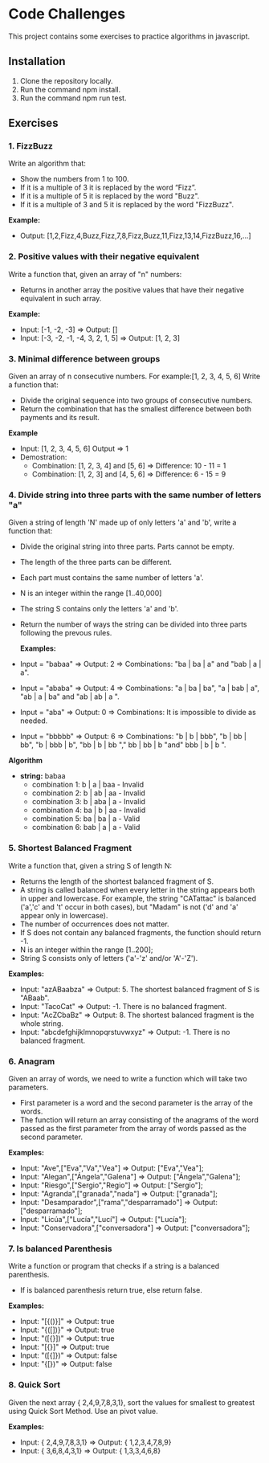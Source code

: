 # Code Challenges
This project contains some exercises to practice algorithms in javascript.

## Installation
1. Clone the repository locally.  
2. Run the command npm install.
3. Run the command npm run test.

## Exercises

### 1. FizzBuzz
Write an algorithm that: 
  - Show the numbers from 1 to 100. 
  - If it is a multiple of 3 it is replaced by the word “Fizz”. 
  - If it is a multiple of 5 it is replaced by the word "Buzz". 
  - If it is a multiple of 3 and 5 it is replaced by the word "FizzBuzz".
  
  **Example:** 
  - Output: [1,2,Fizz,4,Buzz,Fizz,7,8,Fizz,Buzz,11,Fizz,13,14,FizzBuzz,16,...]


### 2. Positive values with their negative equivalent
Write a function that, given an array of "n" numbers: 
  - Returns in another array the positive values that have their negative equivalent in such array.

  **Example:**
  - Input: [-1, -2, -3] => Output: []
  - Input: [-3, -2, -1, -4, 3, 2, 1, 5] => Output: [1, 2, 3]


### 3. Minimal difference between groups
Given an array of n consecutive numbers. For example:[1, 2, 3, 4, 5, 6]
Write a function that:

  - Divide the original sequence into two groups of consecutive numbers.
  - Return the combination that has the smallest difference between both payments and its result.

  **Example**
  - Input: [1, 2, 3, 4, 5, 6] Output => 1
  - Demostration:
    - Combination: [1, 2, 3, 4] and [5, 6] => Difference: 10 - 11 = 1
    - Combination: [1, 2, 3] and [4, 5, 6] => Difference: 6 - 15 = 9
  
### 4. Divide string into three parts with the same number of letters "a"
Given a string of length 'N' made up of only letters 'a' and 'b', write a function that: 
- Divide the original string into three parts. Parts cannot be empty.
- The length of the three parts can be different.
- Each part must contains the same number of letters 'a'.
- N is an integer within the range [1..40,000]
- The string S contains only the letters 'a' and 'b'.
- Return the number of ways the string can be divided into three parts following the prevous rules.

  **Examples:**
- Input = "babaa" => Output: 2 => Combinations: "ba | ba | a" and "bab | a | a".
- Input = "ababa" => Output: 4 => Combinations: "a | ba | ba", "a | bab | a", "ab | a | ba" and "ab | ab | a ".
- Input = "aba" => Output: 0 => Combinations: It is impossible to divide as needed.
- Input = "bbbbb" => Output: 6 => Combinations: "b | b | bbb", "b | bb | bb", "b | bbb | b", "bb | b | bb "," bb | bb | b "and" bbb | b | b ". 

**Algorithm**
- **string:** babaa
  - combination 1: b | a | baa - Invalid
  - combination 2: b | ab | aa - Invalid
  - combination 3: b | aba | a - Invalid
  - combination 4: ba | b | aa - Invalid
  - combination 5: ba | ba | a - Valid
  - combination 6: bab | a | a - Valid


### 5. Shortest Balanced Fragment
Write a function that, given a string S of length N: 
- Returns the length of the shortest balanced fragment of S. 
- A string is called balanced when every letter in the string appears both in upper and lowercase. For example, the string "CATattac" is balanced ('a','c' and 't' occur in both cases), but "Madam" is not ('d' and 'a' appear only in lowercase). 
- The number of occurrences does not matter.
- If S does not contain any balanced fragments, the function should return -1.
- N is an integer within the range [1..200];
- String S consists only of letters ('a'-'z' and/or 'A'-'Z').

**Examples:**
- Input: "azABaabza" => Output: 5. The shortest balanced fragment of S is "ABaab".
- Input: "TacoCat" => Output: -1. There is no balanced fragment.
- Input: "AcZCbaBz" => Output: 8. The shortest balanced fragment is the whole string.
- Input: "abcdefghijklmnopqrstuvwxyz" => Output: -1. There is no balanced fragment.


### 6. Anagram
Given an array of words, we need to write a function which will take two parameters. 
- First parameter is a word and the second parameter is the array of the words. 
- The function will return an array consisting of the anagrams of the word passed as the first parameter from the array of words passed as the second parameter.

**Examples:**
- Input: "Ave",["Eva","Va","Vea"] => Output: ["Eva","Vea"];        
- Input: "Alegan",["Ángela","Galena"] => Output: ["Ángela","Galena"];
- Input: "Riesgo",["Sergio","Regio"] => Output: ["Sergio"];
- Input: "Agranda",["granada","nada"] => Output: ["granada"];
- Input: "Desamparador",["rama","desparramado"] => Output: ["desparramado"];
- Input: "Licúa",["Lucía","Lucí"] => Output: ["Lucía"];
- Input: "Conservadora",["conversadora"] => Output: ["conversadora"];
        
### 7. Is balanced Parenthesis
Write a function or program that checks if a string is a balanced parenthesis.
- If is balanced parenthesis return true, else return false.

**Examples:**
- Input: "[{()}]" => Output: true
- Input: "{([])}" => Output: true
- Input: "([{}])" => Output: true
- Input: "[{}[]()]" => Output: true
- Input: "([{]})" => Output: false
- Input: "{[})" => Output: false

### 8. Quick Sort
Given the next array { 2,4,9,7,8,3,1}, sort the values for smallest to greatest using Quick Sort 
Method.
Use an pivot value.

**Examples:**
- Input: { 2,4,9,7,8,3,1} => Output: { 1,2,3,4,7,8,9}
- Input: { 3,6,8,4,3,1} => Output: { 1,3,3,4,6,8}
